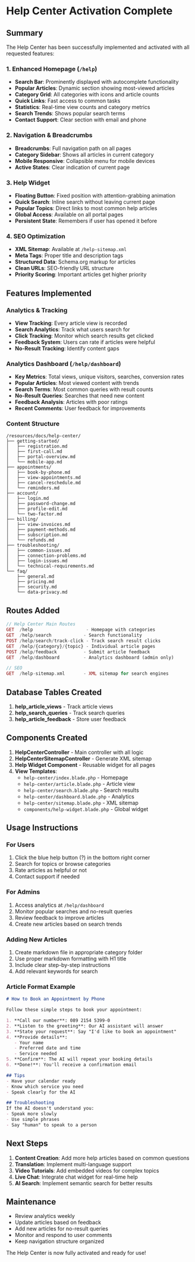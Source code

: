 # Help Center Activation Complete

## Summary

The Help Center has been successfully implemented and activated with all requested features:

### 1. **Enhanced Homepage** (`/help`)
- **Search Bar**: Prominently displayed with autocomplete functionality
- **Popular Articles**: Dynamic section showing most-viewed articles
- **Category Grid**: All categories with icons and article counts
- **Quick Links**: Fast access to common tasks
- **Statistics**: Real-time view counts and category metrics
- **Search Trends**: Shows popular search terms
- **Contact Support**: Clear section with email and phone

### 2. **Navigation & Breadcrumbs**
- **Breadcrumbs**: Full navigation path on all pages
- **Category Sidebar**: Shows all articles in current category
- **Mobile Responsive**: Collapsible menu for mobile devices
- **Active States**: Clear indication of current page

### 3. **Help Widget**
- **Floating Button**: Fixed position with attention-grabbing animation
- **Quick Search**: Inline search without leaving current page
- **Popular Topics**: Direct links to most common help articles
- **Global Access**: Available on all portal pages
- **Persistent State**: Remembers if user has opened it before

### 4. **SEO Optimization**
- **XML Sitemap**: Available at `/help-sitemap.xml`
- **Meta Tags**: Proper title and description tags
- **Structured Data**: Schema.org markup for articles
- **Clean URLs**: SEO-friendly URL structure
- **Priority Scoring**: Important articles get higher priority

## Features Implemented

### Analytics & Tracking
- **View Tracking**: Every article view is recorded
- **Search Analytics**: Track what users search for
- **Click Tracking**: Monitor which search results get clicked
- **Feedback System**: Users can rate if articles were helpful
- **No-Result Tracking**: Identify content gaps

### Analytics Dashboard (`/help/dashboard`)
- **Key Metrics**: Total views, unique visitors, searches, conversion rates
- **Popular Articles**: Most viewed content with trends
- **Search Terms**: Most common queries with result counts
- **No-Result Queries**: Searches that need new content
- **Feedback Analysis**: Articles with poor ratings
- **Recent Comments**: User feedback for improvements

### Content Structure
```
/resources/docs/help-center/
├── getting-started/
│   ├── registration.md
│   ├── first-call.md
│   ├── portal-overview.md
│   └── mobile-app.md
├── appointments/
│   ├── book-by-phone.md
│   ├── view-appointments.md
│   ├── cancel-reschedule.md
│   └── reminders.md
├── account/
│   ├── login.md
│   ├── password-change.md
│   ├── profile-edit.md
│   └── two-factor.md
├── billing/
│   ├── view-invoices.md
│   ├── payment-methods.md
│   ├── subscription.md
│   └── refunds.md
├── troubleshooting/
│   ├── common-issues.md
│   ├── connection-problems.md
│   ├── login-issues.md
│   └── technical-requirements.md
└── faq/
    ├── general.md
    ├── pricing.md
    ├── security.md
    └── data-privacy.md
```

## Routes Added

```php
// Help Center Main Routes
GET  /help                    - Homepage with categories
GET  /help/search            - Search functionality  
POST /help/search/track-click - Track search result clicks
GET  /help/{category}/{topic} - Individual article pages
POST /help/feedback          - Submit article feedback
GET  /help/dashboard         - Analytics dashboard (admin only)

// SEO
GET  /help-sitemap.xml       - XML sitemap for search engines
```

## Database Tables Created

1. **help_article_views** - Track article views
2. **help_search_queries** - Track search queries
3. **help_article_feedback** - Store user feedback

## Components Created

1. **HelpCenterController** - Main controller with all logic
2. **HelpCenterSitemapController** - Generate XML sitemap
3. **Help Widget Component** - Reusable widget for all pages
4. **View Templates**:
   - `help-center/index.blade.php` - Homepage
   - `help-center/article.blade.php` - Article view
   - `help-center/search.blade.php` - Search results
   - `help-center/dashboard.blade.php` - Analytics
   - `help-center/sitemap.blade.php` - XML sitemap
   - `components/help-widget.blade.php` - Global widget

## Usage Instructions

### For Users
1. Click the blue help button (?) in the bottom right corner
2. Search for topics or browse categories
3. Rate articles as helpful or not
4. Contact support if needed

### For Admins
1. Access analytics at `/help/dashboard`
2. Monitor popular searches and no-result queries
3. Review feedback to improve articles
4. Create new articles based on search trends

### Adding New Articles
1. Create markdown file in appropriate category folder
2. Use proper markdown formatting with H1 title
3. Include clear step-by-step instructions
4. Add relevant keywords for search

### Article Format Example
```markdown
# How to Book an Appointment by Phone

Follow these simple steps to book your appointment:

1. **Call our number**: 089 2154 5399-0
2. **Listen to the greeting**: Our AI assistant will answer
3. **State your request**: Say "I'd like to book an appointment"
4. **Provide details**: 
   - Your name
   - Preferred date and time
   - Service needed
5. **Confirm**: The AI will repeat your booking details
6. **Done!**: You'll receive a confirmation email

## Tips
- Have your calendar ready
- Know which service you need
- Speak clearly for the AI

## Troubleshooting
If the AI doesn't understand you:
- Speak more slowly
- Use simple phrases
- Say "human" to speak to a person
```

## Next Steps

1. **Content Creation**: Add more help articles based on common questions
2. **Translation**: Implement multi-language support
3. **Video Tutorials**: Add embedded videos for complex topics
4. **Live Chat**: Integrate chat widget for real-time help
5. **AI Search**: Implement semantic search for better results

## Maintenance

- Review analytics weekly
- Update articles based on feedback
- Add new articles for no-result queries
- Monitor and respond to user comments
- Keep navigation structure organized

The Help Center is now fully activated and ready for use!